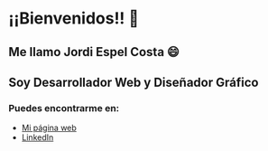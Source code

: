 # ¡¡Bienvenidos!! 👋

## <strong>Me llamo Jordi Espel Costa 😄</strong>

## Soy <strong>Desarrollador Web</strong> y <strong>Diseñador Gráfico</strong>

### Puedes encontrarme en:

- [Mi página web](https://jordiespel.es/)
- [LinkedIn](https://linkedin.com/in/jordi-espel-costa/)
